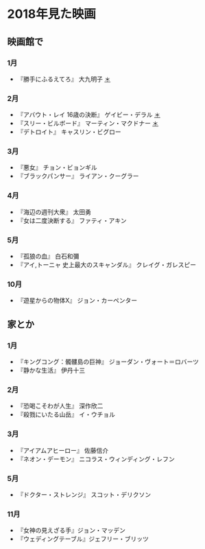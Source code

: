 # 2018年見た映画

## 映画館で

### 1月
- 『勝手にふるえてろ』 大九明子 [＊](http://dump.isbsh.asia/post/169503999133)

### 2月
- 『アバウト・レイ 16歳の決断』 ゲイビー・デラル [＊](http://dump.isbsh.asia/post/170712756598)
- 『スリー・ビルボード』 マーティン・マクドナー [＊](http://dump.isbsh.asia/post/171351934593)
- 『デトロイト』 キャスリン・ビグロー

### 3月
- 『悪女』 チョン・ビョンギル
- 『ブラックパンサー』 ライアン・クーグラー

### 4月
- 『海辺の週刊大衆』 太田勇
- 『女は二度決断する』 ファティ・アキン

### 5月
- 『孤狼の血』 白石和彌
- 『アイ,トーニャ 史上最大のスキャンダル』 クレイグ・ガレスピー

### 10月
- 『遊星からの物体X』 ジョン・カーペンター

## 家とか

### 1月
- 『キングコング：髑髏島の巨神』 ジョーダン・ヴォート＝ロバーツ
- 『静かな生活』 伊丹十三

### 2月
- 『恐喝こそわが人生』 深作欣二
- 『殺戮にいたる山岳』 イ・ウチョル

### 3月
- 『アイアムアヒーロー』 佐藤信介
- 『ネオン・デーモン』 ニコラス・ウィンディング・レフン

### 5月
- 『ドクター・ストレンジ』 スコット・デリクソン

### 11月
- 『女神の見えざる手』ジョン・マッデン
- 『ウェディングテーブル』ジェフリー・ブリッツ

